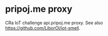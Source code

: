 # pripoj.me proxy

CRa IoT challenge api.pripoj.me proxy. See also https://github.com/LiborOl/iot-smell.
